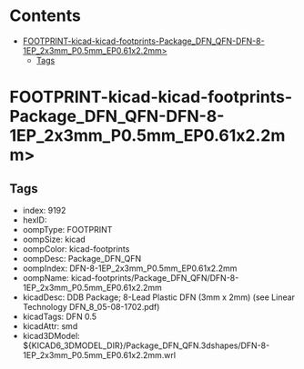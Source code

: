 



Contents
========

* [FOOTPRINT-kicad-kicad-footprints-Package_DFN_QFN-DFN-8-1EP_2x3mm_P0.5mm_EP0.61x2.2mm>](#footprint-kicad-kicad-footprints-package_dfn_qfn-dfn-8-1ep_2x3mm_p05mm_ep061x22mm)
	* [Tags](#tags)

# FOOTPRINT-kicad-kicad-footprints-Package_DFN_QFN-DFN-8-1EP_2x3mm_P0.5mm_EP0.61x2.2mm>

## Tags

- index: 9192
- hexID: 
- oompType: FOOTPRINT
- oompSize: kicad
- oompColor: kicad-footprints
- oompDesc: Package_DFN_QFN
- oompIndex: DFN-8-1EP_2x3mm_P0.5mm_EP0.61x2.2mm
- oompName: kicad-footprints/Package_DFN_QFN/DFN-8-1EP_2x3mm_P0.5mm_EP0.61x2.2mm
- kicadDesc: DDB Package; 8-Lead Plastic DFN (3mm x 2mm) (see Linear Technology DFN_8_05-08-1702.pdf)
- kicadTags: DFN 0.5
- kicadAttr: smd
- kicad3DModel: ${KICAD6_3DMODEL_DIR}/Package_DFN_QFN.3dshapes/DFN-8-1EP_2x3mm_P0.5mm_EP0.61x2.2mm.wrl

